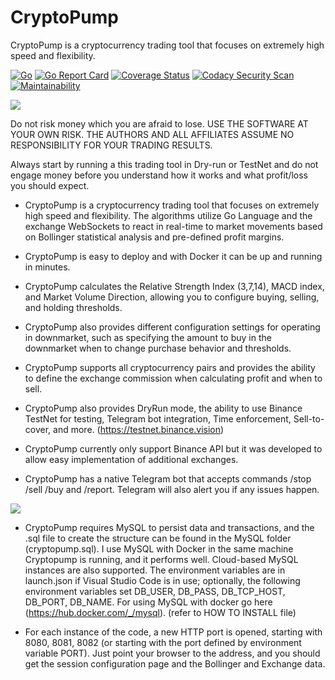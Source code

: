 # CryptoPump

CryptoPump is a cryptocurrency trading tool that focuses on extremely high speed and flexibility.

[![Go](https://github.com/aleibovici/cryptopump/actions/workflows/go.yml/badge.svg?branch=main)](https://github.com/aleibovici/cryptopump/actions/workflows/go.yml)
[![Go Report Card](https://goreportcard.com/badge/github.com/aleibovici/cryptopump)](https://goreportcard.com/report/github.com/aleibovici/cryptopump)
[![Coverage Status](https://coveralls.io/repos/github/aleibovici/cryptopump/badge.svg?branch=main)](https://coveralls.io/github/aleibovici/cryptopump?branch=main)
[![Codacy Security Scan](https://github.com/aleibovici/cryptopump/actions/workflows/codacy-analysis.yml/badge.svg?branch=main)](https://github.com/aleibovici/cryptopump/actions/workflows/codacy-analysis.yml)
[![Maintainability](https://api.codeclimate.com/v1/badges/62f86b5a3d94b1e2e355/maintainability)](https://codeclimate.com/github/aleibovici/cryptopump/maintainability)

![](https://github.com/aleibovici/img/blob/main/cryptopump_screen.png?raw=true)

Do not risk money which you are afraid to lose. USE THE SOFTWARE AT YOUR OWN RISK. THE AUTHORS AND ALL AFFILIATES ASSUME NO RESPONSIBILITY FOR YOUR TRADING RESULTS.

Always start by running a this trading tool in Dry-run or TestNet and do not engage money before you understand how it works and what profit/loss you should expect.

- CryptoPump is a cryptocurrency trading tool that focuses on extremely high speed and flexibility. The algorithms utilize Go Language and the exchange WebSockets to react in real-time to market movements based on Bollinger statistical analysis and pre-defined profit margins.

- CryptoPump is easy to deploy and with Docker it can be up and running in minutes.

- CryptoPump calculates the Relative Strength Index (3,7,14), MACD index, and Market Volume Direction, allowing you to configure buying, selling, and holding thresholds.

- CryptoPump also provides different configuration settings for operating in downmarket, such as specifying the amount to buy in the downmarket when to change purchase behavior and thresholds.

- CryptoPump supports all cryptocurrency pairs and provides the ability to define the exchange commission when calculating profit and when to sell.

- CryptoPump also provides DryRun mode, the ability to use Binance TestNet for testing, Telegram bot integration, Time enforcement, Sell-to-cover, and more. (<https://testnet.binance.vision>)

- CryptoPump currently only support Binance API but it was developed to allow easy implementation of additional exchanges.

- CryptoPump has a native Telegram bot that accepts commands /stop /sell /buy and /report. Telegram will also alert you if any issues happen.

![](https://github.com/aleibovici/img/blob/b2c9390494906b8e83635a5f320dd48f67a48fbd/telegram_screenshot.jpg?raw=true)

- CryptoPump requires MySQL to persist data and transactions, and the .sql file to create the structure can be found in the MySQL folder (cryptopump.sql). I use MySQL with Docker in the same machine Cryptopump is running, and it performs well. Cloud-based MySQL instances are also supported. The environment variables are in launch.json if Visual Studio Code is in use; optionally, the following environment variables set DB_USER, DB_PASS, DB_TCP_HOST, DB_PORT, DB_NAME. For using MySQL with docker go here (<https://hub.docker.com/_/mysql>). (refer to HOW TO INSTALL file)

- For each instance of the code, a new HTTP port is opened, starting with 8080, 8081, 8082 (or starting with the port defined by environment variable PORT). Just point your browser to the address, and you should get the session configuration page and the Bollinger and Exchange data.
